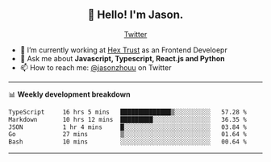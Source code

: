 <h2 align="center">👋 Hello! I'm Jason.</h2>
<p align="center">
  <a href="https://twitter.com/jasonzhouu">Twitter</a>
</p>


- 🔭 I’m currently working at [Hex Trust](https://hextrust.com/) as an Frontend Develoepr
- 💬 Ask me about **Javascript, Typescript, React.js and Python**
- 📫 How to reach me: [@jasonzhouu](https://twitter.com/jasonzhouu) on Twitter

-------

📊 **Weekly development breakdown**
<!--START_SECTION:waka-->

```txt
TypeScript     16 hrs 5 mins   ██████████████▒░░░░░░░░░░   57.28 %
Markdown       10 hrs 12 mins  █████████░░░░░░░░░░░░░░░░   36.35 %
JSON           1 hr 4 mins     █░░░░░░░░░░░░░░░░░░░░░░░░   03.84 %
Go             27 mins         ▒░░░░░░░░░░░░░░░░░░░░░░░░   01.64 %
Bash           10 mins         ░░░░░░░░░░░░░░░░░░░░░░░░░   00.64 %
```

<!--END_SECTION:waka-->

-------
